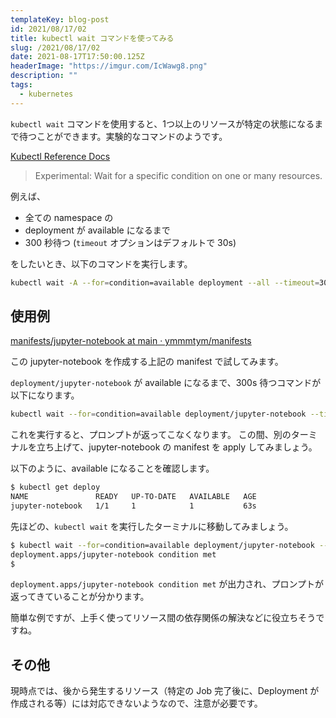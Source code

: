 ```yaml
---
templateKey: blog-post
id: 2021/08/17/02
title: kubectl wait コマンドを使ってみる
slug: /2021/08/17/02
date: 2021-08-17T17:50:00.125Z
headerImage: "https://imgur.com/IcWawg8.png"
description: ""
tags:
  - kubernetes
---
```


`kubectl wait` コマンドを使用すると、1つ以上のリソースが特定の状態になるまで待つことができます。実験的なコマンドのようです。

[Kubectl Reference Docs](https://kubernetes.io/docs/reference/generated/kubectl/kubectl-commands#wait)

> Experimental: Wait for a specific condition on one or many resources.

例えば、

- 全ての namespace の
- deployment が available になるまで
- 300 秒待つ (`timeout` オプションはデフォルトで 30s)

をしたいとき、以下のコマンドを実行します。

```bash
kubectl wait -A --for=condition=available deployment --all --timeout=300s
```

## 使用例

[manifests/jupyter-notebook at main · ymmmtym/manifests](https://github.com/ymmmtym/manifests/tree/main/jupyter-notebook)

この jupyter-notebook を作成する上記の manifest で試してみます。

`deployment/jupyter-notebook` が available になるまで、300s 待つコマンドが以下になります。

```bash
kubectl wait --for=condition=available deployment/jupyter-notebook --timeout=300s
```

これを実行すると、プロンプトが返ってこなくなります。
この間、別のターミナルを立ち上げて、jupyter-notebook の manifest を apply してみましょう。

以下のように、available になることを確認します。

```bash
$ kubectl get deploy
NAME               READY   UP-TO-DATE   AVAILABLE   AGE
jupyter-notebook   1/1     1            1           63s
```

先ほどの、`kubectl wait` を実行したターミナルに移動してみましょう。

```bash
$ kubectl wait --for=condition=available deployment/jupyter-notebook --timeout=300s
deployment.apps/jupyter-notebook condition met
$
```

`deployment.apps/jupyter-notebook condition met` が出力され、プロンプトが返ってきていることが分かります。

簡単な例ですが、上手く使ってリソース間の依存関係の解決などに役立ちそうですね。

## その他

現時点では、後から発生するリソース（特定の Job 完了後に、Deployment が作成される等）には対応できないようなので、注意が必要です。
